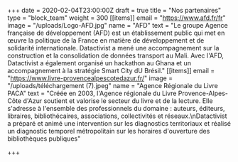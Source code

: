 +++
date = 2020-02-04T23:00:00Z
draft = true
title = "Nos partenaires"
type = "block_team"
weight = 300
[[items]]
email = "https://www.afd.fr/fr"
image = "/uploads/Logo-AFD.jpg"
name = "AFD"
text = "Le groupe Agence française de développement (AFD) est un établissement public qui met en œuvre la politique de la France en matière de développement et de solidarité internationale. Datactivist a mené une accompagnement sur la construction et la consolidation de données transport au Mali. Avec l'AFD, Datactivist a également organisé un hackathon au Ghana et un accompagnement à la stratégie Smart City dU Brésil."
[[items]]
email = "https://www.livre-provencealpescotedazur.fr/"
image = "/uploads/téléchargement (7).jpeg"
name = "Agence Régionale du Livre PACA"
text = "Créée en 2003, l'Agence régionale du Livre Provence-Alpes-Côte d'Azur soutient et valorise le secteur du livre et de la lecture. Elle s'adresse à l'ensemble des professionnels du domaine : auteurs, éditeurs, libraires, bibliothécaires, associations, collectivités et réseaux.\nDatactivist a préparé et animé une intervention sur les diagnostics territoriaux et réalisé un diagnostic temporel métropolitain sur les horaires d'ouverture des bibliothèques publiques"

+++
